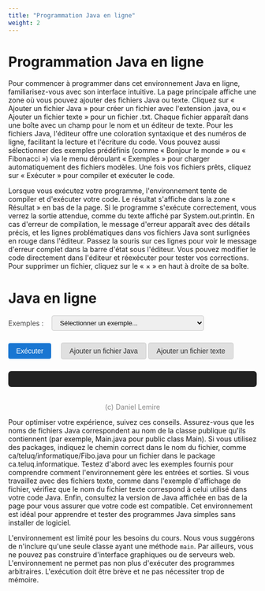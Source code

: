 ```yaml
---
title: "Programmation Java en ligne"
weight: 2
---
```



# Programmation Java en ligne

Pour commencer à programmer dans cet environnement Java en ligne, familiarisez-vous avec son interface intuitive. La page principale affiche une zone où vous pouvez ajouter des fichiers Java ou texte. Cliquez sur « Ajouter un fichier Java » pour créer un fichier avec l'extension .java, ou « Ajouter un fichier texte » pour un fichier .txt. Chaque fichier apparaît dans une boîte avec un champ pour le nom et un éditeur de texte. Pour les fichiers Java, l'éditeur offre une coloration syntaxique et des numéros de ligne, facilitant la lecture et l'écriture du code. Vous pouvez aussi sélectionner des exemples prédéfinis (comme « Bonjour le monde » ou « Fibonacci ») via le menu déroulant « Exemples » pour charger automatiquement des fichiers modèles. Une fois vos fichiers prêts, cliquez sur « Exécuter » pour compiler et exécuter le code.

Lorsque vous exécutez votre programme, l'environnement tente de compiler et d'exécuter votre code. Le résultat s'affiche dans la zone « Résultat » en bas de la page. Si le programme s'exécute correctement, vous verrez la sortie attendue, comme du texte affiché par System.out.println. En cas d'erreur de compilation, le message d'erreur apparaît avec des détails précis, et les lignes problématiques dans vos fichiers Java sont surlignées en rouge dans l'éditeur. Passez la souris sur ces lignes pour voir le message d'erreur complet dans la barre d'état sous l'éditeur. Vous pouvez modifier le code directement dans l'éditeur et réexécuter pour tester vos corrections. Pour supprimer un fichier, cliquez sur le « × » en haut à droite de sa boîte.


  <style>
    /*.container { max-width: 900px; margin: 40px auto; background: #fff; border-radius: 8px; box-shadow: 0 2px 8px #0001; padding: 32px; }*/
    .files { margin-bottom: 24px; }
    .file-block { background: #f9f9f9; border: 1px solid #ddd; border-radius: 6px; padding: 16px; margin-bottom: 12px; position: relative; }
    java-runner-container label { display: block; font-weight: bold; margin-bottom: 4px; }
    java-runner-container input[type=text], textarea { width: 100%; padding: 8px; margin-bottom: 8px; border-radius: 4px; border: 1px solid #ccc; font-family: monospace; }
    .file-type { margin-bottom: 8px; }
    button { background: #1976d2; color: #fff; border: none; border-radius: 4px; padding: 8px 16px; font-size: 1em; cursor: pointer; margin-right: 8px; }
    button.remove { background: #e53935; }
    #result { background: #222; color: #eee; padding: 16px; border-radius: 6px; margin-top: 24px; white-space: pre-wrap; font-family: monospace; }
    .add-btns { margin-bottom: 16px; }
    .add-btns button.add-file {
      background: #e0e0e0;
      color: #333;
      border: 1px solid #ccc;
      margin-right: 0;
      margin-left: 0;
      font-weight: normal;
    }
    .add-btns button.add-file:active, .add-btns button.add-file:focus {
      background: #d0d0d0;
    }
    button.remove {
      display: none;
    }
    .file-block .remove-x {
      position: absolute;
      top: 8px;
      right: 10px;
      color: #888;
      background: none;
      border: none;
      font-size: 1.2em;
      cursor: pointer;
      padding: 0 6px;
      line-height: 1;
      z-index: 2;
      transition: color 0.2s;
    }
    .file-block .remove-x:hover {
      color: #c00;
    }
    /* Ajoute le style pour le surlignage d'erreur Java dans CodeMirror */
    .cm-java-error {
      background: #ffe0e0 !important;
      border-bottom: 2px dotted #c00;
      cursor: pointer;
    }
    .cm-java-error-line {
      background: #fff0f0 !important;
    }
  </style>


  <link rel="stylesheet" href="https://cdnjs.cloudflare.com/ajax/libs/codemirror/5.65.16/codemirror.min.css">
  <link rel="stylesheet" href="https://cdnjs.cloudflare.com/ajax/libs/codemirror/5.65.16/theme/eclipse.min.css">
  <div class="java-runner-container">
    <h1>Java en ligne</h1>
    <form id="runForm">
      <div style="display:flex; align-items:center; gap:16px; margin-bottom:18px;">
        <label for="example-select" style="font-weight:normal; color:#444;">Exemples :</label>
        <select id="example-select" style="padding:6px 12px; border-radius:4px; border:1px solid #ccc;">
          <option value="">Sélectionner un exemple...</option>
          <option value="ex1">Affichage d'un fichier texte (2 Java + 1 texte)</option>
          <option value="ex2">Bonjour le monde (simple)</option>
          <option value="ex3">Fibonacci (package, commentaires FR)</option>
          <option value="ex4">Mario</option>
        </select>
      </div>
      <div id="files" class="files"></div>
      <div style="display:flex; align-items:center; gap:12px; margin-bottom:0; margin-top:12px;">
        <button type="submit">Exécuter</button>
        <div class="add-btns" style="margin:0;">
          <button type="button" class="add-file" onclick="addFile('java')">Ajouter un fichier Java</button>
          <button type="button" class="add-file" onclick="addFile('txt')">Ajouter un fichier texte</button>
        </div>
      </div>
    </form>
    <div id="result"></div>
    <div style="text-align:center; margin-top:32px; color:#888;">(c) Daniel Lemire</div>
    <div id="java-version" style="text-align:center; margin-top:8px; color:#888;"></div>
  </div>
  <script src="https://cdnjs.cloudflare.com/ajax/libs/codemirror/5.65.16/codemirror.min.js"></script>
  <script src="https://cdnjs.cloudflare.com/ajax/libs/codemirror/5.65.16/mode/clike/clike.min.js"></script>
  <script>
    let fileCount = 0;
    function addFile(type, initialName = '', initialContent = '') {
      const filesDiv = document.getElementById('files');
      const block = document.createElement('div');
      block.className = 'file-block';
      const isJava = type === 'java';
      const codeId = `code_${fileCount}`;
      block.innerHTML = `
        <button type="button" class="remove-x" title="Retirer" onclick="this.parentElement.remove()">×</button>
        <div class="file-type">Type : <b>${isJava ? 'Java' : 'Texte'}</b></div>
        <label>Nom du fichier</label>
        <input type="text" name="${type}_name_${fileCount}" placeholder="${isJava ? 'Main.java' : 'fichier.txt'}" required value="${initialName}">
        <label>Contenu</label>
        ${isJava
          ? `<textarea id="${codeId}" name="${type}_content_${fileCount}" rows="6"></textarea>`
          : `<textarea name="${type}_content_${fileCount}" rows="6" required>${initialContent}</textarea>`}
        ${isJava ? '<div class="java-status-bar" style="margin-top:4px;font-size:0.95em;color:#c00;min-height:1.2em;"></div>' : ''}
      `;
      filesDiv.appendChild(block);
      if (isJava) {
        const editor = CodeMirror.fromTextArea(document.getElementById(codeId), {
          mode: "text/x-java",
          theme: "eclipse",
          lineNumbers: true,
          indentUnit: 4,
          tabSize: 4,
          autofocus: fileCount === 0
        });
        editor.setValue(initialContent);
        block._cm = editor;
      }
      fileCount++;
    }
    document.getElementById('runForm').onsubmit = async function(e) {
      e.preventDefault();
      const java_files = [], txt_files = [];
      const data = new FormData(this);
      // Synchronise les contenus CodeMirror dans les textarea cachés
      document.querySelectorAll('.file-block').forEach(block => {
        const type = block.querySelector('.file-type b').textContent === 'Java' ? 'java' : 'txt';
        const nameInput = block.querySelector('input[type=text]');
        let content;
        if (type === 'java' && block._cm) {
          content = block._cm.getValue();
          // Met à jour le textarea caché pour éviter l'erreur de validation
          block.querySelector('textarea').value = content;
        } else {
          content = block.querySelector('textarea').value;
        }
        if (type === 'java') {
          java_files.push({ name: nameInput.value, content });
        } else {
          txt_files.push({ name: nameInput.value, content });
        }
      });
      let resultDiv = document.getElementById('result');
      resultDiv.textContent = 'Exécution en cours';
      let dots = 0;
      let execAnim = setInterval(function() {
        dots = (dots + 1) % 4;
        resultDiv.textContent = 'Exécution en cours' + '.'.repeat(dots);
      }, 500);
      // Ajout d'un timeout de 30 secondes à la requête fetch
      const controller = new AbortController();
      const timeoutId = setTimeout(() => controller.abort(), 30000); // 30 000 ms = 30 s
      try {
        const resp = await fetch('{{<endpoint>}}', {
          method: 'POST',
          headers: { 'Content-Type': 'application/json' },
          body: JSON.stringify({ java_files, txt_files }),
          signal: controller.signal
        });
        clearTimeout(timeoutId);
        if (!resp.ok && resp.status !== 400) {
          throw new Error(`Erreur HTTP ${resp.status} : ${resp.statusText}`);
        }
        let resultText = await resp.text();
        clearInterval(execAnim);
        let displayDiv = document.getElementById('result');
        try {
          const resultJson = JSON.parse(resultText);
          if (resultJson.status === 'ran_successfully') {
            displayDiv.innerHTML = '<pre style="color:#222;background:#e0ffe0;padding:12px;border-radius:6px;">' +
              (resultJson.output || '').replace(/\n/g, '<br>') + '</pre>';
            // Nettoie les erreurs précédentes
            document.querySelectorAll('.file-block').forEach(block => {
              if (block._cm) {
                block._cm.operation(() => {
                  block._cm.getAllMarks().forEach(m => m.clear());
                });
              }
            });
          } else if (resultJson.status === 'compiling') {
            displayDiv.innerHTML = '<pre style="color:#c00;background:#ffe0e0;padding:12px;border-radius:6px;">' +
              (resultJson.error || '').replace(/\n/g, '<br>') + '</pre>';
            // Parse et surligne les erreurs dans CodeMirror
            const errorText = resultJson.error || '';
            // Regexp pour extraire : NomFichier.java:ligne: ...\n message
            // Modifié pour supporter les chemins (ex: ca/teluq/informatique/Fibo.java)
            const errorRegex = /([\w./\\-]+\.java):(\d+): error: ([^\n]+)([\s\S]*?)(?=\n[\w./\\-]+\.java:|$)/g;
            let match;
            // Pour chaque éditeur, nettoie les erreurs précédentes
            document.querySelectorAll('.file-block').forEach(block => {
              if (block._cm) {
                block._cm.operation(() => {
                  block._cm.getAllMarks().forEach(m => m.clear());
                });
              }
            });
            while ((match = errorRegex.exec(errorText)) !== null) {
              const [_, file, lineStr, msg, details] = match;
              const line = parseInt(lineStr, 10) - 1; // CodeMirror est 0-based
              // Trouve le bloc correspondant au fichier
              document.querySelectorAll('.file-block').forEach(block => {
                const nameInput = block.querySelector('input[type=text]');
                // Compare le nom du fichier avec ou sans chemin
                if (nameInput && (nameInput.value.trim() === file || nameInput.value.trim().endsWith('/'+file) || nameInput.value.trim().endsWith('\\'+file))) {
                  if (block._cm) {
                    block._cm.operation(() => {
                      // Surligne la ligne
                      const mark = block._cm.markText({line, ch:0}, {line:line+1, ch:0}, {
                        className: 'cm-java-error',
                        title: (msg + (details ? details.replace(/\s+/g, ' ') : '')).trim()
                      });
                      // Ajoute gestion du survol pour afficher l'erreur dans la status bar
                      const statusBar = block.querySelector('.java-status-bar');
                      if (statusBar) {
                        const errorMsg = (msg + (details ? details.replace(/\s+/g, ' ') : '')).trim();
                        // Nettoie les anciens listeners
                        if (!block._cm._javaErrorStatusListeners) block._cm._javaErrorStatusListeners = [];
                        block._cm._javaErrorStatusListeners.forEach(({line, handler}) => {
                          block._cm.off('cursorActivity', handler);
                        });
                        block._cm._javaErrorStatusListeners = [];
                        // Ajoute un listener pour afficher l'erreur au survol de la ligne
                        const handler = function(cm) {
                          const pos = cm.getCursor();
                          if (pos.line === line) {
                            statusBar.textContent = errorMsg;
                          } else {
                            statusBar.textContent = '';
                          }
                        };
                        block._cm.on('cursorActivity', handler);
                        block._cm._javaErrorStatusListeners.push({line, handler});
                        // Ajoute aussi un survol direct (pour la souris)
                        const lineHandle = block._cm.getLineHandle(line);
                        if (lineHandle) {
                          block._cm.addLineClass(lineHandle, 'wrap', 'cm-java-error-line');
                          // Ajoute un event sur le DOM
                          setTimeout(() => {
                            const lines = block._cm.display.lineDiv.querySelectorAll('.cm-java-error-line');
                            lines.forEach(domLine => {
                              domLine.onmouseenter = () => { statusBar.textContent = errorMsg; };
                              domLine.onmouseleave = () => { statusBar.textContent = ''; };
                            });
                          }, 10);
                        }
                      }
                    });
                  }
                }
              });
            }
          } else {
            displayDiv.textContent = JSON.stringify(resultJson, null, 2);
          }
        } catch (e) {
          clearInterval(execAnim);
          displayDiv.textContent = resultText;
        }
      } catch (error) {
        clearTimeout(timeoutId);
        clearInterval(execAnim);
        let displayDiv = document.getElementById('result');
        if (error.name === 'AbortError') {
          displayDiv.textContent = 'Erreur : délai d’attente dépassé (30 secondes).';
        } else {
          displayDiv.textContent = 'Erreur lors de la requête : ' + error;
        }
      }
    };
    window.onload = () => {
      addFile('java', 'Bonjour.java', 'void main() {\n    System.out.println("Bonjour le monde!");\n}');
    };
    fetch('{{<endpoint>}}/../java-version').then(r => r.json()).then(data => {
      if (data.version) {
        document.getElementById('java-version').textContent = 'Java : ' + data.version;
      }
    });
    function clearFiles() {
      document.getElementById('files').innerHTML = '';
      fileCount = 0;
    }
    document.getElementById('example-select').onchange = function() {
      const v = this.value;
      clearFiles();
      if (v === 'ex1') {
        addFile('java', 'ProgrammeAffichageFichier.java',
`public class ProgrammeAffichageFichier {
    public static void main(String[] args) {
        String nomFichier = "fichier.txt";
        UtilitaireLectureFichier lecteur = new UtilitaireLectureFichier();
        lecteur.afficherContenuFichier(nomFichier);
    }
}`);
        addFile('java', 'UtilitaireLectureFichier.java',
`import java.io.BufferedReader;
import java.io.FileReader;
import java.io.IOException;
public class UtilitaireLectureFichier {
    public void afficherContenuFichier(String nomFichier) {
        try (BufferedReader lecteur = new BufferedReader(new FileReader(nomFichier))) {
            String ligne;
            while ((ligne = lecteur.readLine()) != null) {
                System.out.println(ligne);
            }
        } catch (IOException e) {
            System.err.println("Erreur lors de la lecture du fichier : " + e.getMessage());
        }
    }
}`);
        addFile('txt', 'fichier.txt', 'Bonjour la vie');
      } else if (v === 'ex2') {
        addFile('java', 'Bonjour.java',
`public class Bonjour {
    public static void main(String[] args) {
        System.out.println("Bonjour le monde!");
    }
}`);
      } else if (v === 'ex3') {
        addFile('java', 'ca/teluq/informatique/Fibo.java',
`package ca.teluq.informatique;
public class Fibo {
    public static int fibonacci(int n) {
        if (n <= 1) return n;
        return fibonacci(n-1) + fibonacci(n-2);
    }
    public static void main(String[] args) {
        // Affiche les 10 premiers termes
        for (int i = 0; i < 10; i++) {
            System.out.println("F(" + i + ") = " + fibonacci(i));
        }
    }
}`);
      } else if (v === 'ex4') {
        addFile('java', 'Mario.java',
`void main() {
        System.out.println("☀️ ☁️ ☁️ ☁️ ☁️ ☁️ ☁️ ☁️ ☁️ ☁️");
        System.out.println("☁️ ☁️ ☁️ ☁️ ☁️ ☁️ ☁️ ☁️ ☁️ ☁️");
        System.out.println("☁️ ☁️ ☁️ ☁️ ☁️ ☁️ ☁️ ☁️ ☁️ ☁️");
        System.out.println("    🟨 🟨 🟨    💰 💰 💰    🟨 ");
        System.out.println("                💰 💰 💰       ");
        System.out.println("🟫     🟫        🟫       🟫");
        System.out.println("🟫 👨‍🚒 🟫 🟫 🐢 🟫 🟫 🍄 🟫 🟫");
        System.out.println("🟫 🟫 🟫 🟫 🟫 🟫 🟫 🟫 🟫 🟫");
}`);}
    };
  </script>



Pour optimiser votre expérience, suivez ces conseils. Assurez-vous que les noms de fichiers Java correspondent au nom de la classe publique qu'ils contiennent (par exemple, Main.java pour public class Main). Si vous utilisez des packages, indiquez le chemin correct dans le nom du fichier, comme ca/teluq/informatique/Fibo.java pour un fichier dans le package ca.teluq.informatique. Testez d'abord avec les exemples fournis pour comprendre comment l'environnement gère les entrées et sorties. Si vous travaillez avec des fichiers texte, comme dans l'exemple d'affichage de fichier, vérifiez que le nom du fichier texte correspond à celui utilisé dans votre code Java. Enfin, consultez la version de Java affichée en bas de la page pour vous assurer que votre code est compatible. Cet environnement est idéal pour apprendre et tester des programmes Java simples sans installer de logiciel.

L'environnement est limité pour les besoins du cours. Nous vous suggérons de n'inclure qu'une seule classe ayant une méthode `main`. Par ailleurs, vous ne pouvez pas construire d'interface graphiques ou de serveurs web. L'environnement ne permet pas non plus d'exécuter des programmes
arbitraires. L'exécution doit être brève et ne pas nécessiter trop de mémoire.